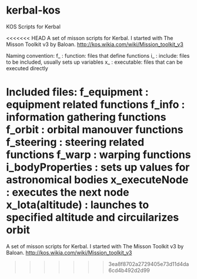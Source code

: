 # kerbal-kos
KOS Scripts for Kerbal

<<<<<<< HEAD
A set of misson scripts for Kerbal. I started with The Misson Toolkit v3 by Baloan. http://kos.wikia.com/wiki/Mission_toolkit_v3

Naming convention:
	f_ :   function: files that define functions
	i_ :    include: files to be included, usually sets up variables
	x_ : executable: files that can be executed directly

Included files:
	f_equipment			: equipment related functions
	f_info				: information gathering functions
	f_orbit				: orbital manouver functions
	f_steering			: steering related functions
	f_warp				: warping functions
	i_bodyProperties	: sets up values for astronomical bodies
	x_executeNode		: executes the next node
	x_lota(altitude)	: launches to specified altitude and circuilarizes 
						  orbit
=======
A set of misson scripts for Kerbal. I started with The Misson Toolkit v3 by Baloan.
http://kos.wikia.com/wiki/Mission_toolkit_v3
>>>>>>> 3ea8f8702a2729405e73d11d4da6cd4b492d2d99
